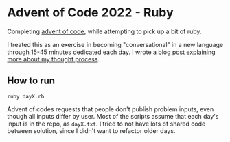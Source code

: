 # Advent of Code 2022 - Ruby

Completing [advent of code](https://adventofcode.com), while attempting to pick up a bit of ruby.

I treated this as an exercise in becoming "conversational" in a new language through 15-45 minutes dedicated each day.
I wrote a [blog post explaining more about my thought process](https://brycewilley.xyz/2023/02/advent_of_code_in_ruby).


## How to run

`ruby dayX.rb`

Advent of codes requests that people don't publish problem inputs, even though all inputs differ by user. Most of the
scripts assume that each day's input is in the repo, as `dayX.txt`. I tried to not have lots of shared code between solution, since I didn't want to refactor older days.
